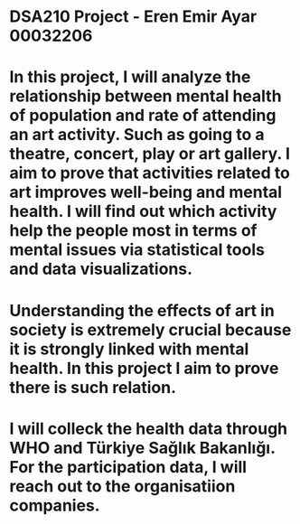 # DSA210 Project - Eren Emir Ayar 00032206

# In this project, I will analyze the relationship between mental health of population and rate of attending an art activity. Such as going to a theatre, concert, play or art gallery. I aim to prove that activities related to art improves well-being and mental health. I will find out which activity help the people most in terms of mental issues via statistical tools and data visualizations.
# Understanding the effects of art in society is extremely crucial because it is strongly linked with mental health. In this project I aim to prove there is such relation.
# I will colleck the health data through WHO and Türkiye Sağlık Bakanlığı. For the participation data, I will reach out to the organisatiion companies.
